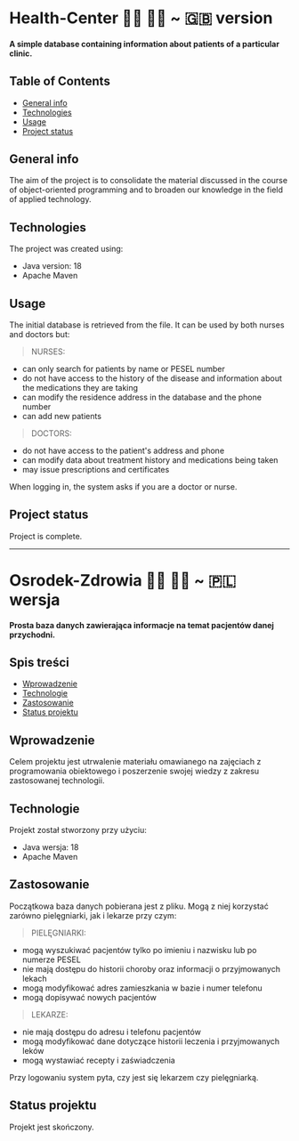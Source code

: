# Health-Center :woman_health_worker: :man_health_worker: ~ :gb: version
#### A simple database containing information about patients of a particular clinic.

## Table of Contents
* [General info](#general-info)
* [Technologies](#technologies)
* [Usage](#usage)
* [Project status](#project-status)

## General info
The aim of the project is to consolidate the material discussed in the course of object-oriented programming and to broaden our knowledge in the field of applied technology.

## Technologies
The project was created using:
* Java version: 18
* Apache Maven

## Usage
The initial database is retrieved from the file. It can be used by both nurses and doctors but:
> NURSES:
* can only search for patients by name or PESEL number
* do not have access to the history of the disease and information about the medications they are taking
* can modify the residence address in the database and the phone number
* can add new patients

> DOCTORS:
* do not have access to the patient's address and phone
* can modify data about treatment history and medications being taken
* may issue prescriptions and certificates

When logging in, the system asks if you are a doctor or nurse.

## Project status
Project is complete.

---

# Osrodek-Zdrowia :woman_health_worker: :man_health_worker: ~ :poland: wersja
#### Prosta baza danych zawierająca informacje na temat pacjentów danej przychodni.

## Spis treści
* [Wprowadzenie](#wprowadzenie)
* [Technologie](#technologie)
* [Zastosowanie](#zastosowanie)
* [Status projektu](#status-projektu)

## Wprowadzenie
Celem projektu jest utrwalenie materiału omawianego na zajęciach z programowania obiektowego i poszerzenie swojej wiedzy z zakresu zastosowanej technologii.

## Technologie
Projekt został stworzony przy użyciu:
* Java wersja: 18
* Apache Maven

## Zastosowanie
Początkowa baza danych pobierana jest z pliku. Mogą z niej korzystać zarówno pielęgniarki, jak i lekarze przy czym:
> PIELĘGNIARKI:
* mogą wyszukiwać pacjentów tylko po imieniu i nazwisku lub po numerze PESEL
* nie mają dostępu do historii choroby oraz informacji o przyjmowanych lekach
* mogą modyfikować adres zamieszkania w bazie i numer telefonu
* mogą dopisywać nowych pacjentów

> LEKARZE:
* nie mają dostępu do adresu i telefonu pacjentów
* mogą modyfikować dane dotyczące historii leczenia i przyjmowanych leków
* mogą wystawiać recepty i zaświadczenia

Przy logowaniu system pyta, czy jest się lekarzem czy pielęgniarką.

## Status projektu
Projekt jest skończony.
